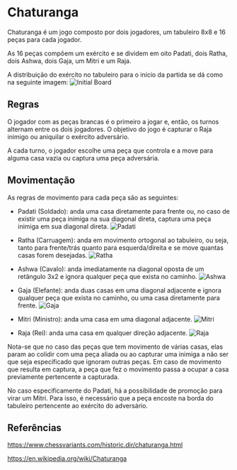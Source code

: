 # Chaturanga
Chaturanga é um jogo composto por dois jogadores, um tabuleiro 8x8 e 16 peças para cada jogador. 

As 16 peças compõem um exército e se dividem em oito Padati, dois Ratha, dois Ashwa, dois Gaja, um Mitri e um Raja.

A distribuição do exército no tabuleiro para o início da partida se dá como na seguinte imagem: 
![Initial Board](imgs/initial_board.png)

## Regras

O jogador com as peças brancas é o primeiro a jogar e, então, os turnos alternam entre os dois jogadores. O objetivo do jogo é capturar o Raja inimigo ou aniquilar o exército adversário.

A cada turno, o jogador escolhe uma peça que controla e a move para alguma casa vazia ou captura uma peça adversária. 


## Movimentação
As regras de movimento para cada peça são as seguintes:

- Padati (Soldado): anda uma casa diretamente para frente ou, no caso de existir uma peça inimiga na sua diagonal direta, captura uma peça inimiga em sua diagonal direta. 
![Padati](imgs/padati_moves.png)

- Ratha (Carruagem): anda em movimento ortogonal ao tabuleiro, ou seja, tanto para frente/trás quanto para esquerda/direita e se move quantas casas forem desejadas.
![Ratha](imgs/ratha_moves.png)

- Ashwa (Cavalo): anda imediatamente na diagonal oposta de um retângulo 3x2 e ignora qualquer peça que exista no caminho. 
![Ashwa](imgs/ashwa_moves.png)

- Gaja (Elefante): anda duas casas em uma diagonal adjacente e ignora qualquer peça que exista no caminho, ou uma casa diretamente para frente. 
![Gaja](imgs/gaja_moves.png)

- Mitri (Ministro): anda uma casa em uma diagonal adjacente. 
![Mitri](imgs/mitri_moves.png)

- Raja (Rei): anda uma casa em qualquer direção adjacente. 
![Raja](imgs/raja_moves.png)

Nota-se que no caso das peças que tem movimento de várias casas, elas param ao colidir com uma peça aliada ou ao capturar uma inimiga a não ser que seja especificado que ignoram outras peças. 
Em caso de movimento que resulta em captura, a peça que fez o movimento passa a ocupar a casa previamente pertencente a capturada.

No caso especificamente do Padati, há a possibilidade de promoção para virar um Mitri. Para isso, é necessário que a peça encoste na borda do tabuleiro pertencente ao exército do adversário.

## Referências
https://www.chessvariants.com/historic.dir/chaturanga.html

https://en.wikipedia.org/wiki/Chaturanga